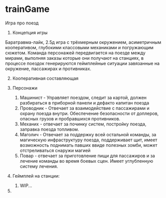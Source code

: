 # trainGame

Игра про поезд 

1. Концепция игры

Баратравма-лайк, 2.5д игра с трёхмерным окружением, асиметричным кооперативом, глубокими классовыми механиками и погружающим сюжетом.
Команда персонажей передвигается на поезде между мирами, выполняя заказы которые они получают на станциях, в процессе поездок генерируются геймплейные ситуации завязанные на окружение, пассажирах и противниках. 

2.  Кооперативная составляющая
  1. Персонажи
     1. Машинист - Управляет поездом, следит за картой, должен разбираться в приборной панели и дефакто капитан поезда
     2. Проводник - Отвечает за взаимодействие с пассажирами и охрану поезда внутри. Обеспечение безопасности от доплеров, опасных грузов и пробравшихся противников.
     3. Механих - отвечает за починку систем, постройку поезда, заправка поезда топливом. 
     4. Маголич - Отвечает за поддержку всей остальной команды, за магическую инфраструктуру поезда, поддерживает щит, имеет возможность поднимать павших ввиде полезных зомби, может отстреливаться снаружи магией
     5. Повар - отвечает за приготовление пищи для пассажиров и за лечение команды во время боевых сцен. Имеет углубленную систему лечения.
    
  2. Геймплей на станции:
     1. WIP...     
        
4. 
